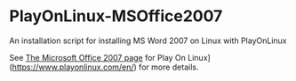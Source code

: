# PlayOnLinux-MSOffice2007
An installation script for installing MS Word 2007 on Linux with PlayOnLinux

See [The Microsoft Office 2007 page](https://www.playonlinux.com/en/app-436-Microsoft_Office_2007.html)
for Play On Linux](https://www.playonlinux.com/en/) for more details.
